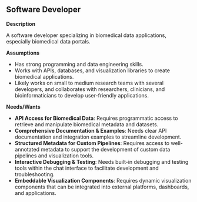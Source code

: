 ## **Software Developer**

**Description**

A software developer specializing in biomedical data applications, especially biomedical data portals.

**Assumptions**

- Has strong programming and data engineering skills.
- Works with APIs, databases, and visualization libraries to create biomedical applications.
- Likely works on small to medium research teams with several developers, and collaborates with researchers, clinicians, and bioinformaticians to develop user-friendly applications.

**Needs/Wants**

- **API Access for Biomedical Data**: Requires programmatic access to retrieve and manipulate biomedical metadata and datasets.
- **Comprehensive Documentation & Examples**: Needs clear API documentation and integration examples to streamline development.
- **Structured Metadata for Custom Pipelines**: Requires access to well-annotated metadata to support the development of custom data pipelines and visualization tools.
- **Interactive Debugging & Testing**: Needs built-in debugging and testing tools within the chat interface to facilitate development and troubleshooting.
- **Embeddable Visualization Components**: Requires dynamic visualization components that can be integrated into external platforms, dashboards, and applications.
